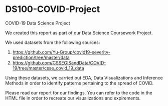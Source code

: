 # DS100-COVID-Project
COVID-19 Data Science Project

We created this report as part of our Data Science Coursework Project. 

We used datasets from the following sources:

1. https://github.com/Yu-Group/covid19-severity-prediction/tree/master/data
2. https://github.com/CSSEGISandData/COVID-19/tree/master/csse_covid_19_data

Using these datasets, we carried out EDA, Data Visualizations and Inference Methods in order to identify patterns pertaining to the spread of COVID.

Please read our report for our findings. You can refer to the code in the HTML file in order to recreate our visualizations and expirements.
